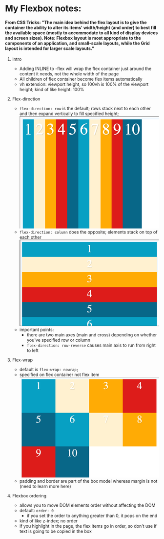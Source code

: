 <h1>My Flexbox notes:</h1>

<h4>From CSS Tricks: "The main idea behind the flex layout is to give the container the ability to alter its items' width/height (and order) to best fill the available space (mostly to accommodate to all kind of display devices and screen sizes). Note: Flexbox layout is most appropriate to the components of an application, and small-scale layouts, while the Grid layout is intended for larger scale layouts." </h4>

1. Intro

    - Adding INLINE to -flex will wrap the flex container just around the content it needs, not the whole width of the page
    - All children of flex container become flex items automatically
    - vh extension: viewport height, so 100vh is 100% of the viewport height; kind of like height: 100%

2. Flex-direction

    - `flex-direction: row` is the default; rows stack next to each other and then expand vertically to fill specified height;
    ![Row](images/flex-direction-row.png)
    - `flex-direction: column` does the opposite; elements stack on top of each other
    ![Column](images/flex-direction-column.png)
    - important points:
        - there are two main axes (main and cross) depending on whether you've specified row or column
        - `flex-direction: row-reverse` causes main axis to run from right to left

3. Flex-wrap

    - default is `flex-wrap: nowrap;`
    - specified on flex container not flex item
    ![flexwrap](images/flexwrap.png)
    - padding and border are part of the box model whereas margin is not (need to learn more here)

4. Flexbox ordering

    - allows you to move DOM elements order without affecting the DOM
    - default: `order: 0`
        - if you set the order to anything greater than 0, it pops on the end
    - kind of like z-index; no order
    - if you highlight in the page, the flex items go in order, so don't use if text is going to be copied in the box